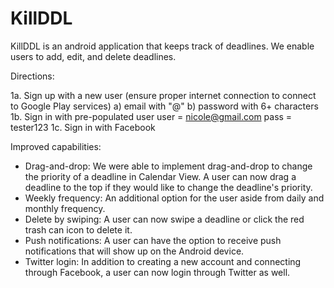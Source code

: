 # KillDDL
KillDDL is an android application that keeps track of deadlines. We enable users to add, edit, and delete deadlines. 

Directions:

1a. Sign up with a new user (ensure proper internet connection to connect to Google Play services)
    a) email with "@"
    b) password with 6+ characters
1b. Sign in with pre-populated user
    user = nicole@gmail.com
    pass = tester123
1c. Sign in with Facebook

Improved capabilities: 
  
  - Drag-and-drop: We were able to implement drag-and-drop to change the priority of a deadline in Calendar View. 
     A user can now drag a deadline to the top if they would like to change the deadline's priority. 
  - Weekly frequency: An additional option for the user aside from daily and monthly frequency. 
  - Delete by swiping: A user can now swipe a deadline or click the red trash can icon to delete it. 
  - Push notifications: A user can have the option to receive push notifications that will show up on the Android device. 
  - Twitter login: In addition to creating a new account and connecting through Facebook, a user can now login through Twitter as well. 
 
  
